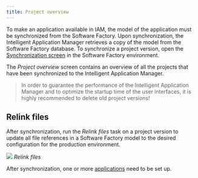 ```yaml
---
title: Project overview
---
```


To make an application available in IAM, the model of the application must be synchronized from the Software Factory. Upon synchronization, the Intelligent Application Manager retrieves a copy of the model from the Software Factory database.
To synchronize a project version, open the [Synchronization screen](../sf/synchronization) in the Software Factory environment.

The *Project overview* screen contains an overview of all the projects that have been synchronized to the Intelligent Application Manager.

> In order to guarantee the performance of the Intelligent Application Manager and to optimize the startup time of the user interfaces, it is highly recommended to delete old project versions!

## Relink files

After synchronization, run the *Relink files* task on a project version to update all file references in a Software Factory model to the desired configuration for the production environment.

![](assets/iam_dev/image13.png)
*Relink files*

After synchronization, one or more [applications](applications) need to be set up.